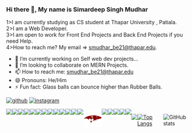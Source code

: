 ### Hi there 👋, My name is Simardeep Singh Mudhar
1>I am currently studying as CS student at Thapar University , Patiala.<br/>
2>I am a Web Developer.<br/>
3>I am open to work for Front End Projects and Back End Projects if you need Help.<br/>
4>How to reach me? My email => smudhar_be21@thapar.edu.


- 🔭 I’m currently working on Self web dev projects... 
- 👯 I’m looking to collaborate on MERN Projects.
- 📫 How to reach me: smudhar_be21@thapar.edu 
- 😄 Pronouns: He/Him 
- ⚡ Fun fact: Glass balls can bounce higher than Rubber Balls. 



[<img src='https://cdn.jsdelivr.net/npm/simple-icons@3.0.1/icons/github.svg' alt='github' height='40'>](https://github.com/SimardeepSingh1450) [<img src='https://cdn.jsdelivr.net/npm/simple-icons@3.0.1/icons/instagram.svg' alt='instagram' height='40'>](https://www.instagram.com/simardeep_singh22/) 

<div style="display:flex">
<img src="https://cdn.iconscout.com/icon/free/png-256/html5-40-1175193.png" style="height:50px"/>
<img src="https://upload.wikimedia.org/wikipedia/commons/thumb/6/62/CSS3_logo.svg/2048px-CSS3_logo.svg.png" style="height:50px"/>
<img src="https://upload.wikimedia.org/wikipedia/commons/thumb/9/99/Unofficial_JavaScript_logo_2.svg/480px-Unofficial_JavaScript_logo_2.svg.png" style="height:50px"/>
<img src="https://cdn.freebiesupply.com/logos/thumbs/2x/react-1-logo.png" style="height:50px"/>
<img src="https://cdn.freebiesupply.com/logos/thumbs/2x/nodejs-1-logo.png" style="height:50px"/>
<img src="https://res.cloudinary.com/crunchbase-production/image/upload/c_lpad,f_auto,q_auto:eco,dpr_1/erkxwhl1gd48xfhe2yld" style="height:50px"/>
<img src="https://symbols.getvecta.com/stencil_79/88_expressjs-icon.54bb6035d3.jpg" style="height:50px"/>
<img src="https://logos-world.net/wp-content/uploads/2021/10/Python-Symbol.png" style="height:50px"/>
<img src="https://i.pinimg.com/originals/6e/46/e7/6e46e7dbe2bb73dacc055e5dbd85c3ad.png" style="height:50px"/>
<img src="https://e7.pngegg.com/pngimages/46/626/png-clipart-c-logo-the-c-programming-language-computer-icons-computer-programming-source-code-programming-miscellaneous-template.png" style="height:50px"/>
<img src="https://iconape.com/wp-content/png_logo_vector/git-icon.png" style="height:50px"/>
 <img src="https://www.adminbyaccident.com/wp-content/uploads/2017/11/mysql-export-import.jpg" style="height:50px"/>
<img src="https://www.gstatic.com/devrel-devsite/prod/v1a2d2d725c48303ffd65eb7122e57032dbf9bb148227658cacdfddf0dcae1e46/firebase/images/touchicon-180.png" style="height:50px"/>
<img src="https://raw.githubusercontent.com/github/explore/80688e429a7d4ef2fca1e82350fe8e3517d3494d/topics/mongoose/mongoose.png" style="height:50px"/>
<img src="https://v4.mui.com/static/logo.png" style="height:50px"/>
<img src="https://raw.githubusercontent.com/reduxjs/redux/master/logo/logo.png" style="height:50px"/>
<img src="https://www.tpisoftware.com/tpu/File/html/202009/20200929151429/images/20200926171128.png" style="height:50px"/>
<img src="https://cdn.freebiesupply.com/logos/large/2x/figma-1-logo-png-transparent.png" style="height:50px"/>
<img src="https://stripe.com/img/v3/home/twitter.png" style="height:50px"/>

![](https://komarev.com/ghpvc/?username=SimardeepSingh1450&color=green)

[![Top Langs](https://github-readme-stats.vercel.app/api/top-langs/?username=SimardeepSingh1450)](https://github.com/anuraghazra/github-readme-stats)

![GitHub stats](https://github-readme-stats.vercel.app/api?username=SimardeepSingh1450&show_icons=true)  


